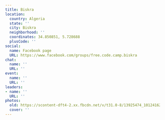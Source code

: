 ```yaml
---
title: Biskra
location:
  country: Algeria
  state: ''
  city: Biskra
  neighborhood: ''
  coordinates: 34.850851, 5.728688
  plusCode: ''
social:
  name: Facebook page
  URL: https://www.facebook.com/groups/free.code.camp.biskra
chat:
  name: ''
  URL: ''
event:
  name: ''
  URL: ''
leaders:
- name: ''
  URL: ''
photos:
  old: https://scontent-dft4-2.xx.fbcdn.net/v/t31.0-8/13925474_1012416228863199_6601689525329751673_o.jpg?oh=a9b1eb802575447eb1dedaa195ed87af&oe=596466AD
  cover: ''
---
```


